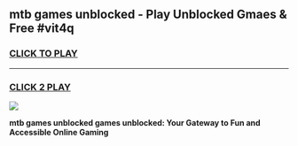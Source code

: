 
## mtb games unblocked - Play Unblocked Gmaes & Free #vit4q
<h3>
<a href="https://premium.freeplayer.one?title=mtb_games_unblocked&ref=01M">CLICK TO PLAY</a></h3>
<hr>

<h3>
<a href="https://premium.freeplayer.one?title=mtb_games_unblocked&ref=01M">CLICK 2 PLAY</a>
  
</h3>

<a href="https://premium.freeplayer.one?title=mtb_games_unblocked&ref=01M"><img src="https://clearcache.store/games.png"></a>


**mtb games unblocked games unblocked: Your Gateway to Fun and Accessible Online Gaming**
